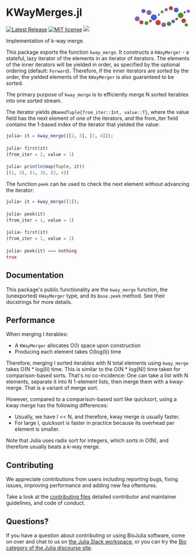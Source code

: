 # <img src="./sticker.svg" width="30%" align="right" /> KWayMerges.jl

[![Latest Release](https://img.shields.io/github/release/BioJulia/KWayMerges.jl.svg)](https://github.com/BioJulia/KWayMerges.jl/releases/latest)
[![MIT license](https://img.shields.io/badge/license-MIT-green.svg)](https://github.com/BioJulia/KWayMerges.jl/blob/master/LICENSE)
[![](https://codecov.io/gh/BioJulia/KWayMerges.jl/branch/master/graph/badge.svg)](https://codecov.io/gh/BioJulia/KWayMerges.jl)

Implementation of k-way merge.

This package exports the function `kway_merge`.
It constructs a `KWayMerger` - a stateful, lazy iterator of the elements in an iterator of iterators.
The elements of the inner iterators will be yielded in order, as specified by the optional ordering (default: `Forward`).
Therefore, if the inner iterators are sorted by the order, the yielded elements of the `KWayMerger` is also guaranteed to be sorted.

The primary purpose of `kway_merge` is to efficiently merge N sorted iterables into one sorted stream.

The iterator yields `@NamedTuple{from_iter::Int, value::T}`, where the value field has the next element of one of the iterators, and the from_iter field contains the 1-based index of the iterator that yielded the value:

```julia
julia> it = kway_merge([[2, 3], [1, 4]]);

julia> first(it)
(from_iter = 2, value = 1)

julia> println(map(Tuple, it))
[(1, 2), (1, 3), (2, 4)]
```

The function `peek` can be used to check the next element without advancing the iterator:

```julia
julia> it = kway_merge([1]);

julia> peek(it)
(from_iter = 1, value = 1)

julia> first(it)
(from_iter = 1, value = 1)

julia> peek(it) === nothing
true
```

## Documentation
This package's public functionality are the `kway_merge` function, the (unexported) `KWayMerger` type, and its `Base.peek` method.
See their docstrings for more details.

## Performance
When merging I iterables:
* A `KWayMerger` allocates O(I) space upon construction 
* Producing each element takes O(log(I)) time

Therefore, merging I sorted iterables with N total elements using `kway_merge` takes O(N * log(I)) time.
This is similar to the O(N * log(N)) time taken for comparison-based sorts.
That's no co-incidence: One can take a list with N elements, separate it into N 1-element lists, then merge them with a kway-merge. That is a variant of merge sort.

However, compared to a comparison-based sort like quicksort, using a kway merge has the following differences:
* Usually, we have I << N, and therefore, kway merge is usually faster.
* For large I, quicksort is faster in practice because its overhead per element is smaller.

Note that Julia uses radix sort for integers, which sorts in O(N), and therefore usually beats a k-way merge.

## Contributing
We appreciate contributions from users including reporting bugs, fixing
issues, improving performance and adding new fea oftentures.

Take a look at the [contributing files](https://github.com/BioJulia/Contributing)
detailed contributor and maintainer guidelines, and code of conduct.

## Questions?
If you have a question about contributing or using BioJulia software,
come on over and chat to us on [the Julia Slack workspace](https://julialang.org/slack/),
or you can try the [Bio category of the Julia discourse site](https://discourse.julialang.org/c/domain/bio).
